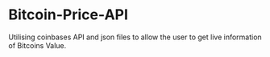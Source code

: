 # Bitcoin-Price-API
Utilising coinbases API and json files to allow the user to get live information of Bitcoins Value.
